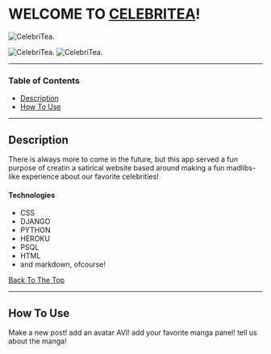 # WELCOME TO [CELEBRITEA](https://celebritea.herokuapp.com/)!

![CelebriTea.](https://i.imgur.com/H4yuAe4.png)

![CelebriTea.](https://i.imgur.com/OWJEH5M.png)
![CelebriTea.](https://i.imgur.com/7yI0Un7.png)


---

### Table of Contents

- [Description](#description)
- [How To Use](#how-to-use)


---

## Description

There is always more to come in the future, but this app served a fun purpose of creatin a satirical website based around making a fun madlibs-like experience about our favorite celebrities!

#### Technologies

- CSS
- DJANGO
- PYTHON
- HEROKU
- PSQL
- HTML
- and markdown, ofcourse!

[Back To The Top](#read-me-template)

---

## How To Use

Make a new post! add an avatar AVI! add your favorite manga panel! tell us about the manga!
